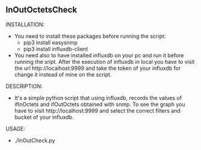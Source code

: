 ## InOutOctetsCheck

INSTALLATION:
- You need to install these packages before running the script:
    - pip3 install easysnmp
    - pip3 install influxdb-client
- You need also to have installed influxdb on your pc and run it before running the sript. After the execution of influxdb in local you have to visit the url http://localhost:9999 and take the token of your influxdb for change it instead of mine on the script.

DESCRIPTION:
- It's a simple python script that using influxdb, records the values of ifInOctets and ifOutOctets obtained with snmp. To see the graph you have to visit http://localhost:9999 and select the correct filters and bucket of your influxdb.

USAGE: 
- ./InOutCheck.py
